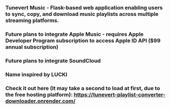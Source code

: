 ### Tunevert Music - Flask-based web application enabling users to sync, copy, and download music playlists across multiple streaming platforms.
### Future plans to integrate Apple Music - requires Apple Developer Program subscription to access Apple ID API ($99 annual subscription)
### Future plans to integrate SoundCloud
### Name inspired by LUCKI
### Check it out here (It may take a second to load at first, due to the free hosting platform): https://tunevert-playlist-converter-downloader.onrender.com/
